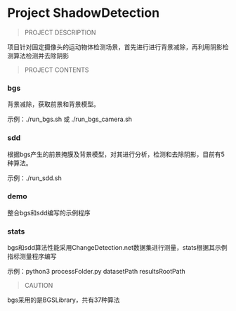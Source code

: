 # Project ShadowDetection

> PROJECT DESCRIPTION

项目针对固定摄像头的运动物体检测场景，首先进行进行背景减除，再利用阴影检测算法检测并去除阴影

> PROJECT CONTENTS

### bgs

背景减除，获取前景和背景模型。

示例：./run_bgs.sh 或 ./run_bgs_camera.sh

### sdd

根据bgs产生的前景掩膜及背景模型，对其进行分析，检测和去除阴影，目前有5种算法。

示例：./run_sdd.sh

### demo

整合bgs和sdd编写的示例程序

### stats

bgs和sdd算法性能采用ChangeDetection.net数据集进行测量，stats根据其示例指标测量程序编写

示例：python3 processFolder.py datasetPath resultsRootPath

> CAUTION

bgs采用的是BGSLibrary，共有37种算法
	